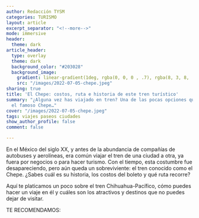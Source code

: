 ```yaml
---
author: Redacción TYSM
categories: TURISMO
layout: article
excerpt_separator: "<!--more-->"
mode: immersive
header:
  theme: dark
article_header:
  type: overlay
  theme: dark
  background_color: "#203028"
  background_image:
    gradient: linear-gradient(1deg, rgba(0, 0, 0 , .7), rgba(8, 3, 8, .9))
    src: "/images/2022-07-05-chepe.jpeg"
sharing: true
title: 'El Chepe: costos, ruta e historia de este tren turístico'
summary: "¿Alguna vez has viajado en tren? Una de las pocas opciones que quedan es
  el famoso Chepe…"
cover: "/images/2022-07-05-chepe.jpeg"
tags: viajes paseos ciudades
show_author_profile: false
comment: false

---
```

En el México del siglo XX, y antes de la abundancia de compañías de autobuses y aerolíneas, era común viajar el tren de una ciudad a otra, ya fuera por negocios o para hacer turismo. Con el tiempo, esta costumbre fue desapareciendo, pero aún queda un sobreviviente: el tren conocido como el Chepe. ¿Sabes cuál es su historia, los costos del boleto y qué ruta recorre?

Aquí te platicamos un poco sobre el tren Chihuahua-Pacífico, cómo puedes hacer un viaje en él y cuáles son los atractivos y destinos que no puedes dejar de visitar.

TE RECOMENDAMOS: